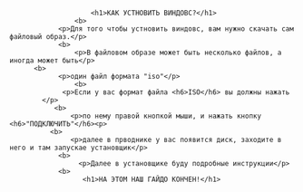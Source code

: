                         <h1>КАК УСТНОВИТЬ ВИНДОВС?</h1>
                    <b>
                <p>Для того чтобы устновить виндовс, вам нужно скачать сам файловый образ.</p>
                <b>
                    <p>В файловом образе может быть несколько файлов, а иногда может быть</p>
          <b>
                <p>один файл формата "iso"</p>
                    <b> 
                 <p>Если у вас формат файла <h6>ISO</h6> вы должны нажать
            </p>
               <b>
                   <p>по нему правой кнопкой мыши, и нажать кнопку <h6>"ПОДКЛЮЧИТЬ"</h6><p>
              <b>
                   <p>далее в прводнике у вас появится диск, заходите в него и там запускае установщик</p>
                <b>
                     <p>Далее в установщике буду подробные инструкции</p>
                <b>
                      <h1>НА ЭТОМ НАШ ГАЙДО КОНЧЕН!</h1>
